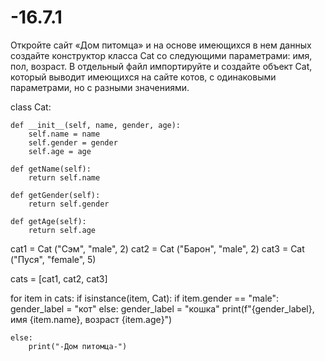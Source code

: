 # -16.7.1
Откройте сайт «‎Дом питомца» и на основе имеющихся в нем данных создайте конструктор класса Cat со следующими параметрами: имя, пол, возраст.  В отдельный файл импортируйте и создайте объект Cat, который выводит имеющихся на сайте котов, с одинаковыми параметрами, но с разными значениями. 

class Cat:

    def __init__(self, name, gender, age):
        self.name = name
        self.gender = gender
        self.age = age

    def getName(self):
        return self.name

    def getGender(self):
        return self.gender

    def getAge(self):
        return self.age


cat1 = Cat ("Сэм", "male", 2)
cat2 = Cat ("Барон", "male", 2)
cat3 = Cat ("Пуся", "female", 5)

cats = [cat1, cat2, cat3]

for item in cats:
    if isinstance(item, Cat):
        if item.gender == "male":
            gender_label = "кот"
        else:
            gender_label = "кошка"
        print(f"{gender_label}, имя  {item.name}, возраст {item.age}")

    else:
        print("-Дом питомца-")
        
